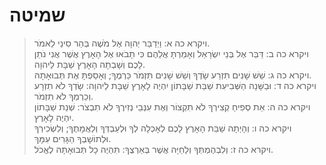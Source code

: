 # שמיטה

> ויקרא כה א: וַיְדַבֵּר יְהוָה אֶל מֹשֶׁה בְּהַר סִינַי לֵאמֹר.  
> ויקרא כה ב: דַּבֵּר אֶל בְּנֵי יִשְׂרָאֵל וְאָמַרְתָּ אֲלֵהֶם כִּי תָבֹאוּ אֶל הָאָרֶץ אֲשֶׁר אֲנִי נֹתֵן לָכֶם וְשָׁבְתָה הָאָרֶץ שַׁבָּת לַיהוָה.  
> ויקרא כה ג: שֵׁשׁ שָׁנִים תִּזְרַע שָׂדֶךָ וְשֵׁשׁ שָׁנִים תִּזְמֹר כַּרְמֶךָ; וְאָסַפְתָּ אֶת תְּבוּאָתָהּ.  
> ויקרא כה ד: וּבַשָּׁנָה הַשְּׁבִיעִת שַׁבַּת שַׁבָּתוֹן יִהְיֶה לָאָרֶץ שַׁבָּת לַיהוָה:  שָׂדְךָ לֹא תִזְרָע וְכַרְמְךָ לֹא תִזְמֹר.  
> ויקרא כה ה: אֵת סְפִיחַ קְצִירְךָ לֹא תִקְצוֹר וְאֶת עִנְּבֵי נְזִירֶךָ לֹא תִבְצֹר:  שְׁנַת שַׁבָּתוֹן יִהְיֶה לָאָרֶץ.  
> ויקרא כה ו: וְהָיְתָה שַׁבַּת הָאָרֶץ לָכֶם לְאָכְלָה לְךָ וּלְעַבְדְּךָ וְלַאֲמָתֶךָ; וְלִשְׂכִירְךָ וּלְתוֹשָׁבְךָ הַגָּרִים עִמָּךְ.  
> ויקרא כה ז: וְלִבְהֶמְתְּךָ וְלַחַיָּה אֲשֶׁר בְּאַרְצֶךָ:  תִּהְיֶה כָל תְּבוּאָתָהּ לֶאֱכֹל.   
 

